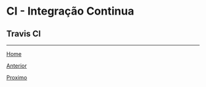 # CI - Integração Continua

## Travis CI

---

[Home](../README.md)

[Anterior](../06-tests/README.md)

[Proximo](./08-deploy/README.md)
